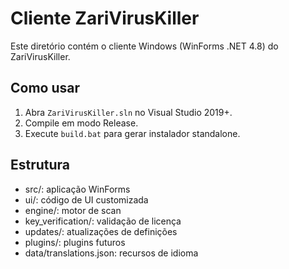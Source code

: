 # Cliente ZariVirusKiller

Este diretório contém o cliente Windows (WinForms .NET 4.8) do ZariVirusKiller.

## Como usar

1. Abra `ZariVirusKiller.sln` no Visual Studio 2019+.
2. Compile em modo Release.
3. Execute `build.bat` para gerar instalador standalone.

## Estrutura

- src/: aplicação WinForms
- ui/: código de UI customizada
- engine/: motor de scan
- key_verification/: validação de licença
- updates/: atualizações de definições
- plugins/: plugins futuros
- data/translations.json: recursos de idioma
